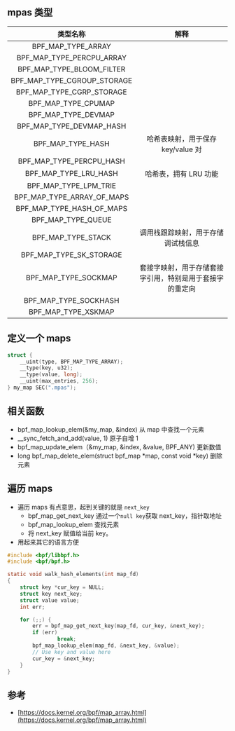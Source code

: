 
## mpas 类型

|类型名称 | 解释|
|:----:|:----:|
|BPF_MAP_TYPE_ARRAY|   |
|BPF_MAP_TYPE_PERCPU_ARRAY|   |
|BPF_MAP_TYPE_BLOOM_FILTER|   |
|BPF_MAP_TYPE_CGROUP_STORAGE|   |
|BPF_MAP_TYPE_CGRP_STORAGE|   |
|BPF_MAP_TYPE_CPUMAP|   |
|BPF_MAP_TYPE_DEVMAP|   |
|BPF_MAP_TYPE_DEVMAP_HASH|   |
|BPF_MAP_TYPE_HASH|  哈希表映射，用于保存 key/value 对 |
|BPF_MAP_TYPE_PERCPU_HASH|   |
|BPF_MAP_TYPE_LRU_HASH| 哈希表，拥有 LRU 功能  |
|BPF_MAP_TYPE_LPM_TRIE|   |
|BPF_MAP_TYPE_ARRAY_OF_MAPS|   | 
|BPF_MAP_TYPE_HASH_OF_MAPS|   |
|BPF_MAP_TYPE_QUEUE|   | 
|BPF_MAP_TYPE_STACK| 调用栈跟踪映射，用于存储调试栈信息  |
|BPF_MAP_TYPE_SK_STORAGE|   |
|BPF_MAP_TYPE_SOCKMAP|  套接字映射，用于存储套接字引用，特别是用于套接字的重定向 | 
|BPF_MAP_TYPE_SOCKHASH|   |
|BPF_MAP_TYPE_XSKMAP|   |

## 定义一个 maps
```c
struct {
    __uint(type, BPF_MAP_TYPE_ARRAY);
    __type(key, u32);
    __type(value, long);
    __uint(max_entries, 256);
} my_map SEC(".mpas");
```

## 相关函数

- bpf_map_lookup_elem(&my_map, &index) 从 map 中查找一个元素
- __sync_fetch_and_add(value, 1) 原子自增 1
- bpf_map_update_elem（&my_map, &index, &value, BPF_ANY) 更新数值
- long bpf_map_delete_elem(struct bpf_map *map, const void *key) 删除元素


## 遍历 maps

- 遍历 maps 有点意思，起到关键的就是 `next_key`
  - bpf_map_get_next_key 通过一个`null key`获取 next_key，指针取地址
  - bpf_map_lookup_elem 查找元素
  - 将 next_key 赋值给当前 key。
- 用起来其它的语言方便
```c
#include <bpf/libbpf.h>
#include <bpf/bpf.h>

static void walk_hash_elements(int map_fd)
{
    struct key *cur_key = NULL;
    struct key next_key;
    struct value value;
    int err;

    for (;;) {
        err = bpf_map_get_next_key(map_fd, cur_key, &next_key);
        if (err)
                break;
        bpf_map_lookup_elem(map_fd, &next_key, &value);
        // Use key and value here
        cur_key = &next_key;
    }
}
```

## 参考
- [https://docs.kernel.org/bpf/map_array.html](https://docs.kernel.org/bpf/map_array.html)